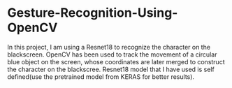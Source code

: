 # Gesture-Recognition-Using-OpenCV

In this project, I am using a Resnet18 to recognize the character on the blackscreen. OpenCV has been used to track the movement of a circular blue object on the screen, whose coordinates are later merged to construct the character on the blackscree.
Resnet18 model that I have used is self defined(use the pretrained model from KERAS for better results).
